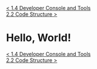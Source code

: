 <div>
    <a href="../chapter-1/1.4-developer-console.md">< 1.4 Developer Console and Tools</a>
</div>
<div>
    <a href="./2.2-code-structure.md"> 2.2 Code Structure ></a>
</div>

# Hello, World!

<div>
    <a href="../chapter-1/1.4-developer-console.md">< 1.4 Developer Console and Tools</a>
</div>
<div>
    <a href="./2.2-code-structure.md"> 2.2 Code Structure ></a>
</div>
